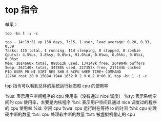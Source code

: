 # top 指令

举栗：

```shell
top -bn l -i -c

top - 14:19:51 up 138 days, 7:15, 1 user, load average: 0.20, 0.33, 0.39 
Tasks: 115 total, 1 running, 114 sleeping, 0 stopped, 0 zombie
Cpu(s): 4.5%us, 3.8%sy, 0.0%ni, 91.0%id, 0.6%wa, 0.0%hi, 0.0%si, 0.0%st
Mem: 1014660k total, 880512k used, 134148k free, 264904k buffers
Swap: 262140k total, 34788k used, 227352k free, 217144k cached
PID USER PR NI VIRT RES SHR S %CPU %MEM TIME+ COMMAND 
12760 root 20 0 15084 1944 1632 R 2.0 0.2 0:00.01 top -bn 1 -i -c
```

top 指令可以看到总体的系统运行状态和 cpu 的使用率

%us: 表示用户空间程序的 cpu 使用率（没有通过 nice 调度）
%sy: 表示系统空间的 cpu 使用率，主要是内核程序
%ni: 表示用户空间且通过 nice 调度过的程序的 cpu 使用率
%id: 空闲 cpu
%wa: cpu 运行时在等待 io 的时间
%hi: cpu 处理硬中断的数量
%si: cpu 处理软中断的数量
%st: 被虚拟机偷走的 cpu